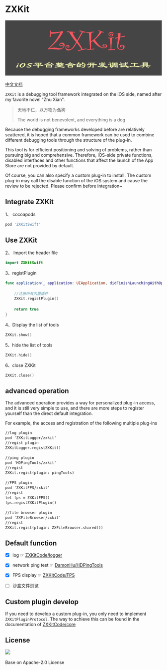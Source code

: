 # ZXKit

![](./readmeResource/zxkit.png)

[中文文档](./README_zh.md)

`ZXKit` is a debugging tool framework integrated on the iOS side, named after my favorite novel "Zhu Xian".

> 天地不仁，以万物为刍狗
> 
> The world is not benevolent, and everything is a dog

Because the debugging frameworks developed before are relatively scattered, it is hoped that a common framework can be used to combine different debugging tools through the structure of the plug-in.

This tool is for efficient positioning and solving of problems, rather than pursuing big and comprehensive. Therefore, iOS-side private functions, disabled interfaces and other functions that affect the launch of the App Store are not provided by default.

Of course, you can also specify a custom plug-in to install. The custom plug-in may call the disable function of the iOS system and cause the review to be rejected. Please confirm before integration~

## Integrate ZXKit

1、 cocoapods

```ruby
pod 'ZXKitSwift'
```

## Use ZXKit

2、 Import the header file

```swift
import ZXKitSwift
```

3、registPlugin

```swift
func application(_ application: UIApplication, didFinishLaunchingWithOptions launchOptions: [UIApplication.LaunchOptionsKey: Any]?) -> Bool {
	
	//注册所有内置插件
	ZXKit.registPlugin()
	
	return true
}
```

4、Display the list of tools

```swift
ZXKit.show()
```

5、hide the list of tools

```swift
ZXKit.hide()
```

6、close ZXKit

```swift
ZXKit.close()
```

## advanced operation

The advanced operation provides a way for personalized plug-in access, and it is still very simple to use, and there are more steps to register yourself than the direct default integration.

For example, the access and registration of the following multiple plug-ins

```
//log plugin
pod 'ZXKitLogger/zxkit'
//regist plugin
ZXKitLogger.registZXKit()

//ping plugin
pod 'HDPingTools/zxkit'
//regist
ZXKit.regist(plugin: pingTools)

//FPS plugin
pod 'ZXKitFPS/zxkit'
//regist
let fps = ZXKitFPS()
fps.registZXKitPlugin()

//file browser plugin
pod 'ZXFileBrowser/zxkit'
//regist
ZXKit.regist(plugin: ZXFileBrowser.shared())
```


## Default function

- [x] log ☞ [ZXKitCode/logger](https://github.com/ZXKitCode/logger)
- [x] network ping test  ☞ [DamonHu/HDPingTools](https://github.com/DamonHu/HDPingTools)
- [x] FPS display ☞ [ZXKitCode/FPS](https://github.com/ZXKitCode/FPS)
- [ ] 沙盒文件浏览


## Custom plugin develop

If you need to develop a custom plug-in, you only need to implement `ZXKitPluginProtocol`. The way to achieve this can be found in the documentation of [ZXKitCode/core](https://github.com/ZXKitCode/core)

## License

![](https://camo.githubusercontent.com/eb9066a6d8e0950066f3757c420e3a607c0929583b48ebda6fd9a6f50ccfc8f1/68747470733a2f2f7777772e6170616368652e6f72672f696d672f41534632307468416e6e69766572736172792e6a7067)

Base on Apache-2.0 License